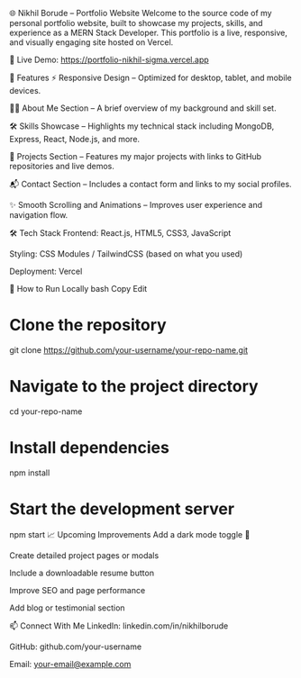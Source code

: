 🌐 Nikhil Borude – Portfolio Website
Welcome to the source code of my personal portfolio website, built to showcase my projects, skills, and experience as a MERN Stack Developer. This portfolio is a live, responsive, and visually engaging site hosted on Vercel.

🔗 Live Demo: https://portfolio-nikhil-sigma.vercel.app

📌 Features
⚡ Responsive Design – Optimized for desktop, tablet, and mobile devices.

🧑‍💻 About Me Section – A brief overview of my background and skill set.

🛠️ Skills Showcase – Highlights my technical stack including MongoDB, Express, React, Node.js, and more.

📂 Projects Section – Features my major projects with links to GitHub repositories and live demos.

📬 Contact Section – Includes a contact form and links to my social profiles.

✨ Smooth Scrolling and Animations – Improves user experience and navigation flow.

🛠️ Tech Stack
Frontend: React.js, HTML5, CSS3, JavaScript

Styling: CSS Modules / TailwindCSS (based on what you used)

Deployment: Vercel

🚀 How to Run Locally
bash
Copy
Edit
# Clone the repository
git clone https://github.com/your-username/your-repo-name.git

# Navigate to the project directory
cd your-repo-name

# Install dependencies
npm install

# Start the development server
npm start
📈 Upcoming Improvements
Add a dark mode toggle 🌙

Create detailed project pages or modals

Include a downloadable resume button

Improve SEO and page performance

Add blog or testimonial section

📫 Connect With Me
LinkedIn: linkedin.com/in/nikhilborude

GitHub: github.com/your-username

Email: your-email@example.com
